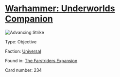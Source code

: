 # [Warhammer: Underworlds Companion](https://guidokessels.github.io/wh-underworlds)

  

![Advancing Strike](https://warhammerunderworlds.com/wp-content/uploads/sites/6/2018/03/234_ENG.png)



Type: Objective

Faction: [Universal](https://guidokessels.github.io/wh-underworlds/factions/universal)

Found in: [The Farstriders Expansion](https://guidokessels.github.io/wh-underworlds/locations/the-farstriders-expansion)

Card number: 234
